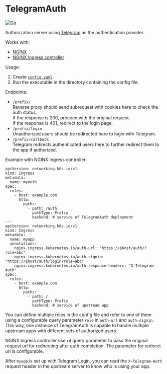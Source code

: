 # TelegramAuth

[![Go](https://github.com/Qusic/TelegramAuth/workflows/Go/badge.svg?branch=master)](https://github.com/Qusic/TelegramAuth/actions?query=workflow%3AGo)

Authorization server using [Telegram](https://core.telegram.org/widgets/login) as the authentication provider.

Works with:

* [NGINX](http://nginx.org/en/docs/http/ngx_http_auth_request_module.html)
* [NGINX Ingress controller](https://kubernetes.github.io/ingress-nginx/user-guide/nginx-configuration/annotations/#external-authentication)

Usage:

1. Create [`config.yaml`](config.example.yaml).
2. Run the executable in the directory containing the config file.

Endpoints:

* `/prefix/`  \
  Reverse proxy should send subrequest with cookies here to check the auth status.  \
  If the response is 200, proceed with the original request.  \
  If the response is 401, redirect to the login page.
* `/prefix/login`  \
  Unauthorized users should be redirected here to login with Telegram.
* `/prefix/callback`  \
  Telegram redirects authenticated users here to further redirect them to the app if authorized.

Example with NGINX Ingress controller:

```
apiVersion: networking.k8s.io/v1
kind: Ingress
metadata:
  name: myauth
spec:
  rules:
    - host: example.com
      http:
        paths:
          - path: /auth
            pathType: Prefix
            backend: # service of TelegramAuth deployment
---
apiVersion: networking.k8s.io/v1
kind: Ingress
metadata:
  name: myapp
  annotations:
    nginx.ingress.kubernetes.io/auth-url: "https://$host/auth/?role=abc"
    nginx.ingress.kubernetes.io/auth-signin: "https://$host/auth/login?role=abc"
    nginx.ingress.kubernetes.io/auth-response-headers: "X-Telegram-Auth"
spec:
  rules:
    - host: example.com
      http:
        paths:
          - path: /
            pathType: Prefix
            backend: # service of upstream app
```

You can define multiple roles in the config file and refer to one of them using a configurable query parameter `role` in `auth-url` and `auth-signin`. This way, one instance of TelegramAuth is capable to handle multiple upstream apps with different sets of authorized users.

NGINX Ingress controller use `rd` query parameter to pass the original request url for redirecting after auth completion. The parameter for redirect url is configurable.

After `myapp` is set up with Telegram Login, you can read the `X-Telegram-Auth` request header in the upstream server to know who is using your app.
